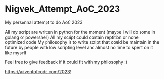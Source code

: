 # Nigvek_Attempt_AoC_2023
My personnal attempt to do AoC 2023

All my script are written in python for the moment (maybe i will do some in golang or powershell)
All my script could contain reptition or none optimized code
My philosophy is to write script that could be maintain in the future by people with low scripting level and almost no time to spent on it like myself

Feel free to give feedback if it could fit with my philosophy :)

https://adventofcode.com/2023/